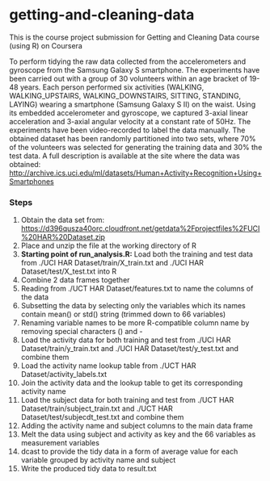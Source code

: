 # getting-and-cleaning-data

This is the course project submission for Getting and Cleaning Data course (using R) on Coursera

To perform tidying the raw data collected from the accelerometers and gyroscope from the Samsung Galaxy S smartphone. 
The experiments have been carried out with a group of 30 volunteers within an age bracket of 19-48 years. Each person performed six activities (WALKING, WALKING_UPSTAIRS, WALKING_DOWNSTAIRS, SITTING, STANDING, LAYING) wearing a smartphone (Samsung Galaxy S II) on the waist. Using its embedded accelerometer and gyroscope, we captured 3-axial linear acceleration and 3-axial angular velocity at a constant rate of 50Hz. The experiments have been video-recorded to label the data manually. The obtained dataset has been randomly partitioned into two sets, where 70% of the volunteers was selected for generating the training data and 30% the test data. 
A full description is available at the site where the data was obtained: 
http://archive.ics.uci.edu/ml/datasets/Human+Activity+Recognition+Using+Smartphones 

<h3>Steps</h3>

1. Obtain the data set from: https://d396qusza40orc.cloudfront.net/getdata%2Fprojectfiles%2FUCI%20HAR%20Dataset.zip 
2. Place and unzip the file at the working directory of R
3. <b>Starting point of run_analysis.R:</b> Load both the training and test data from ./UCI HAR Dataset/train/X_train.txt and ./UCI HAR Dataset/test/X_test.txt into R
4. Combine 2 data frames together
5. Reading from ./UCT HAR Dataset/features.txt to name the columns of the data
6. Subsetting the data by selecting only the variables which its names contain mean() or std() string (trimmed down to 66 variables)
7. Renaming variable names to be more R-compatible column name by removing special characters () and - 
8. Load the activity data for both training and test from ./UCI HAR Dataset/train/y_train.txt and ./UCI HAR Dataset/test/y_test.txt and combine them 
9. Load the activity name lookup table from ./UCT HAR Dataset/activity_labels.txt
10. Join the activity data and the lookup table to get its corresponding activity name
11. Load the subject data for both training and test from ./UCT HAR Dataset/train/subject_train.txt and ./UCT HAR Dataset/test/subjecdt_test.txt and combine them
12. Adding the activity name and subject columns to the main data frame
13. Melt the data using subject and activity as key and the 66 variables as measurement variables
14. dcast to provide the tidy data in a form of average value for each variable grouped by activity name and subject
15. Write the produced tidy data to result.txt
